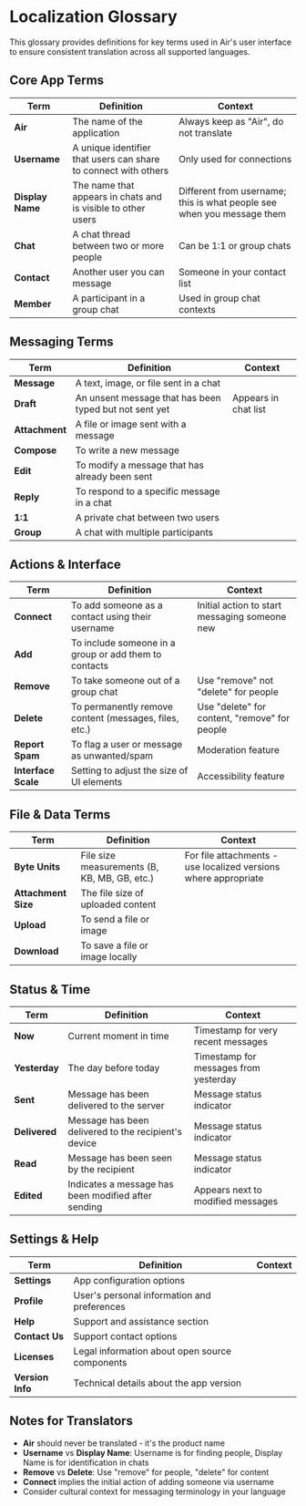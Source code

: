 # Localization Glossary

This glossary provides definitions for key terms used in Air's user interface to ensure consistent translation across all supported languages.

## Core App Terms

| Term | Definition | Context |
|------|------------|---------|
| **Air** | The name of the application | Always keep as "Air", do not translate |
| **Username** | A unique identifier that users can share to connect with others | Only used for connections |
| **Display Name** | The name that appears in chats and is visible to other users | Different from username; this is what people see when you message them |
| **Chat** | A chat thread between two or more people | Can be 1:1 or group chats |
| **Contact** | Another user you can message | Someone in your contact list |
| **Member** | A participant in a group chat | Used in group chat contexts |

## Messaging Terms

| Term | Definition | Context |
|------|------------|---------|
| **Message** | A text, image, or file sent in a chat | |
| **Draft** | An unsent message that has been typed but not sent yet | Appears in chat list |
| **Attachment** | A file or image sent with a message | |
| **Compose** | To write a new message | |
| **Edit** | To modify a message that has already been sent | |
| **Reply** | To respond to a specific message in a chat | |
| **1:1** | A private chat between two users | |
| **Group** | A chat with multiple participants | |

## Actions & Interface

| Term | Definition | Context |
|------|------------|---------|
| **Connect** | To add someone as a contact using their username | Initial action to start messaging someone new |
| **Add** | To include someone in a group or add them to contacts | |
| **Remove** | To take someone out of a group chat | Use "remove" not "delete" for people |
| **Delete** | To permanently remove content (messages, files, etc.) | Use "delete" for content, "remove" for people |
| **Report Spam** | To flag a user or message as unwanted/spam | Moderation feature |
| **Interface Scale** | Setting to adjust the size of UI elements | Accessibility feature |

## File & Data Terms

| Term | Definition | Context |
|------|------------|---------|
| **Byte Units** | File size measurements (B, KB, MB, GB, etc.) | For file attachments - use localized versions where appropriate |
| **Attachment Size** | The file size of uploaded content | |
| **Upload** | To send a file or image | |
| **Download** | To save a file or image locally | |

## Status & Time

| Term | Definition | Context |
|------|------------|---------|
| **Now** | Current moment in time | Timestamp for very recent messages |
| **Yesterday** | The day before today | Timestamp for messages from yesterday |
| **Sent** | Message has been delivered to the server | Message status indicator |
| **Delivered** | Message has been delivered to the recipient's device | Message status indicator |
| **Read** | Message has been seen by the recipient | Message status indicator |
| **Edited** | Indicates a message has been modified after sending | Appears next to modified messages |

## Settings & Help

| Term | Definition | Context |
|------|------------|---------|
| **Settings** | App configuration options | |
| **Profile** | User's personal information and preferences | |
| **Help** | Support and assistance section | |
| **Contact Us** | Support contact options | |
| **Licenses** | Legal information about open source components | |
| **Version Info** | Technical details about the app version | |

## Notes for Translators

- **Air** should never be translated - it's the product name
- **Username** vs **Display Name**: Username is for finding people, Display Name is for identification in chats
- **Remove** vs **Delete**: Use "remove" for people, "delete" for content
- **Connect** implies the initial action of adding someone via username
- Consider cultural context for messaging terminology in your language
